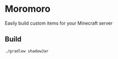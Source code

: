 # Moromoro
Easily build custom items for your Minecraft server

## Build
```
./gradlew shadowJar
```
